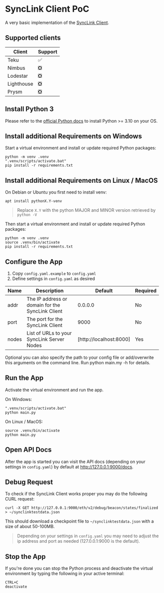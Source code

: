 # SyncLink Client PoC

A very basic implementation of the [SyncLink Client](https://github.com/stereum-dev/synclink-spec/wiki/SyncLink-Client).

## Supported clients

| Client     | Support |
| ---------- | ------- |
| Teku       | ✅      |
| Nimbus     | ❎      |
| Lodestar   | ❎      |
| Lighthouse | ❎      |
| Prysm      | ❎      |

## Install Python 3

Please refer to the [official Python docs](https://www.python.org/doc/) to install Python >= 3.10 on your OS.

## Install additional Requirements on Windows

Start a virtual environment and install or update required Python packages:

```
python -m venv .venv
".venv/scripts/activate.bat"
pip install -r requirements.txt
```

## Install additional Requirements on Linux / MacOS

On Debian or Ubuntu you first need to install venv:

```
apt install pythonX.Y-venv
```

> Replace `X.Y` with the python MAJOR and MINOR version retrieved by `python -V`

Then start a virtual environment and install or update required Python packages:

```
python -m venv .venv
source .venv/bin/activate
pip install -r requirements.txt
```

## Configure the App

1. Copy `config.yaml.example` to `config.yaml`
2. Define settings in `config.yaml` as desired

| Name            | Description                                      | Default                 | Required |
| --------------- | ------------------------------------------------ | ----------------------- | -------- |
| addr            | The IP address or domain for the SyncLink Client | 0.0.0.0                 | No       |
| port            | The port for the SyncLink Client                 | 9000                    | No       |
| nodes           | List of URLs to your SyncLink Server Nodes       | [http://localhost:8000] | Yes      |

Optional you can also specify the path to your config file or add/overwrite this arguments on the command line.
Run python main.my -h for details.

## Run the App

Activate the virtual environment and run the app.

On Windows:

```
".venv/scripts/activate.bat"
python main.py
```

On Linux / MacOS:

```
source .venv/bin/activate
python main.py
```

## Open API Docs

After the app is started you can visit the API docs (depending on your settings in `config.yaml`) by default at <http://127.0.0.1:9000/docs>.

## Debug Request

To check if the SyncLink Client works proper you may do the following CURL request:

```
curl -X GET http://127.0.0.1:9000/eth/v2/debug/beacon/states/finalized > ~/synclinktestdata.json
```

This should download a checkpoint file to `~/synclinktestdata.json` with a size of about 50-100MB.

> Depending on your settings in `config.yaml` you may need to adjust the ip address and port as needed (127.0.0.1:9000 is the default).
## Stop the App

If you're done you can stop the Python process and deactivate the virtual environment by typing the following in your active terminal:

```
CTRL+C
deactivate
```
